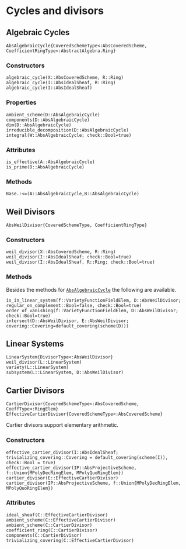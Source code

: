 # Cycles and divisors 

## Algebraic Cycles
```@docs 
AbsAlgebraicCycle{CoveredSchemeType<:AbsCoveredScheme, CoefficientRingType<:AbstractAlgebra.Ring}
```
### Constructors
```@docs
algebraic_cycle(X::AbsCoveredScheme, R::Ring)
algebraic_cycle(I::AbsIdealSheaf, R::Ring)
algebraic_cycle(I::AbsIdealSheaf)
```
### Properties
```@docs
ambient_scheme(D::AbsAlgebraicCycle)
components(D::AbsAlgebraicCycle)
dim(D::AbsAlgebraicCycle)
irreducible_decomposition(D::AbsAlgebraicCycle)
integral(W::AbsAlgebraicCycle; check::Bool=true)
```
### Attributes
```@docs 
is_effective(A::AbsAlgebraicCycle)
is_prime(D::AbsAlgebraicCycle)
```
### Methods 
```@docs 
Base.:<=(A::AbsAlgebraicCycle,B::AbsAlgebraicCycle)
```

## Weil Divisors
```@docs
AbsWeilDivisor{CoveredSchemeType, CoefficientRingType}
```
### Constructors
```@docs
weil_divisor(X::AbsCoveredScheme, R::Ring)
weil_divisor(I::AbsIdealSheaf; check::Bool=true)
weil_divisor(I::AbsIdealSheaf, R::Ring; check::Bool=true)
```
### Methods 
Besides the methods for [`AbsAlgebraicCycle`](@ref)
the following are available.
```@docs
is_in_linear_system(f::VarietyFunctionFieldElem, D::AbsWeilDivisor; regular_on_complement::Bool=false, check::Bool=true)
order_of_vanishing(f::VarietyFunctionFieldElem, D::AbsWeilDivisor; check::Bool=true)
intersect(D::AbsWeilDivisor, E::AbsWeilDivisor; covering::Covering=default_covering(scheme(D)))
```

## Linear Systems
```@docs
LinearSystem{DivisorType<:AbsWeilDivisor}
weil_divisor(L::LinearSystem)
variety(L::LinearSystem)
subsystem(L::LinearSystem, D::AbsWeilDivisor)
```

## Cartier Divisors 
```@docs 
CartierDivisor{CoveredSchemeType<:AbsCoveredScheme, CoeffType<:RingElem}
EffectiveCartierDivisor{CoveredSchemeType<:AbsCoveredScheme}
```
Cartier divisors support elementary arithmetic.
### Constructors 
```@docs 
effective_cartier_divisor(I::AbsIdealSheaf; trivializing_covering::Covering = default_covering(scheme(I)), check::Bool = true)
effective_cartier_divisor(IP::AbsProjectiveScheme, f::Union{MPolyDecRingElem, MPolyQuoRingElem})
cartier_divisor(E::EffectiveCartierDivisor)
cartier_divisor(IP::AbsProjectiveScheme, f::Union{MPolyDecRingElem, MPolyQuoRingElem})
```
### Attributes
```@docs
ideal_sheaf(C::EffectiveCartierDivisor)
ambient_scheme(C::EffectiveCartierDivisor)
ambient_scheme(C::CartierDivisor)
coefficient_ring(C::CartierDivisor)
components(C::CartierDivisor)
trivializing_covering(C::EffectiveCartierDivisor)
```
